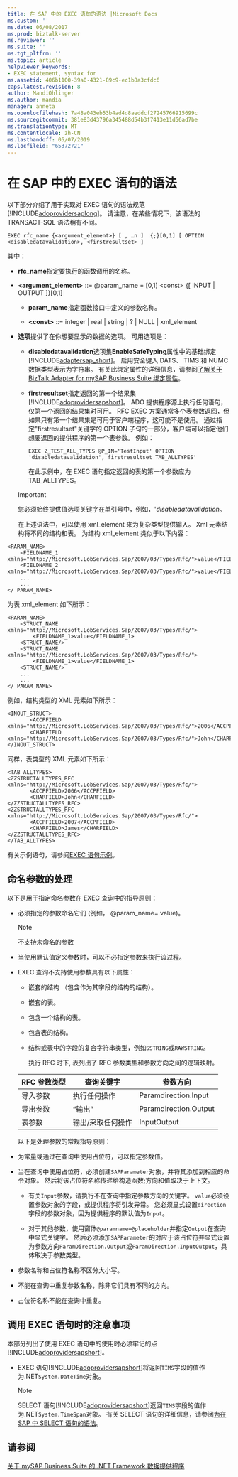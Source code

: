 ```yaml
---
title: 在 SAP 中的 EXEC 语句的语法 |Microsoft Docs
ms.custom: ''
ms.date: 06/08/2017
ms.prod: biztalk-server
ms.reviewer: ''
ms.suite: ''
ms.tgt_pltfrm: ''
ms.topic: article
helpviewer_keywords:
- EXEC statement, syntax for
ms.assetid: 406b1100-39a0-4321-89c9-ec1b8a3cfdc6
caps.latest.revision: 8
author: MandiOhlinger
ms.author: mandia
manager: anneta
ms.openlocfilehash: 7a48a043eb53b4ad4d8aeddcf27245766915699c
ms.sourcegitcommit: 381e83d43796a345488d54b3f7413e11d56ad7be
ms.translationtype: MT
ms.contentlocale: zh-CN
ms.lasthandoff: 05/07/2019
ms.locfileid: "65372721"
---
```

# <a name="syntax-for-an-exec-statement-in-sap"></a>在 SAP 中的 EXEC 语句的语法
以下部分介绍了用于实现对 EXEC 语句的语法规范[!INCLUDE[adoprovidersaplong](../../includes/adoprovidersaplong-md.md)]。 请注意，在某些情况下，该语法的 TRANSACT-SQL 语法稍有不同。  
  
```  
EXEC rfc_name {<argument_element>} [ , …n ]  {;}[0,1] [ OPTION <disabledatavalidation>, <firstresultset> ]  
```  
  
 其中：  
  
- **rfc_name**指定要执行的函数调用的名称。  
  
- **<argument_element>** ::= @param_name = [0,1] \<const\> {[ INPUT &#124; OUTPUT ]}[0,1]  
  
  -   **param_name**指定函数接口中定义的参数名称。  
  
  -   **\<const\>** ::= integer &#124; real &#124; string &#124; ? &#124; NULL &#124; xml_element  
  
- **选项**提供了在你想要显示的数据的选项。 可用选项是：  
  
  - **disabledatavalidation**选项集**EnableSafeTyping**属性中的基础绑定[!INCLUDE[adaptersap_short](../../includes/adaptersap-short-md.md)]。 启用安全键入 DATS、 TIMS 和 NUMC 数据类型表示为字符串。 有关此绑定属性的详细信息，请参阅[了解关于 BizTalk Adapter for mySAP Business Suite 绑定属性](../../adapters-and-accelerators/adapter-sap/read-about-biztalk-adapter-for-mysap-business-suite-binding-properties.md)。  
  
  - **firstresultset**指定返回的第一个结果集[!INCLUDE[adoprovidersapshort](../../includes/adoprovidersapshort-md.md)]。 ADO 提供程序源上执行任何语句，仅第一个返回的结果集时可用。 RFC EXEC 方案通常多个表参数返回，但如果只有第一个结果集是可用于客户端程序，这可能不是使用。 通过指定"firstresultset"关键字的 OPTION 子句的一部分，客户端可以指定他们想要返回的提供程序的第一个表参数。 例如：  
  
    ```  
    EXEC Z_TEST_ALL_TYPES @P_IN='TestInput' OPTION 'disabledatavalidation', firstresultset TAB_ALLTYPES'  
    ```  
  
     在此示例中，在 EXEC 语句指定返回的表的第一个参数应为 TAB_ALLTYPES。  
  
  > [!IMPORTANT]
  >  您必须始终提供值选项关键字在单引号中，例如，'*disabledatavalidation*。  
  
  在上述语法中，可以使用 xml_element 来为复杂类型提供输入。 Xml 元素结构将不同的结构和表。 为结构 xml_element 类似于以下内容：  
  
```  
<PARAM_NAME>  
    <FIELDNAME_1 xmlns="http://Microsoft.LobServices.Sap/2007/03/Types/Rfc/">value</FIELDNAME_1>  
    <FIELDNAME_2 xmlns="http://Microsoft.LobServices.Sap/2007/03/Types/Rfc/">value</FIELDNAME_2>  
    ...  
    ...  
</ PARAM_NAME>  
```  
  
 为表 xml_element 如下所示：  
  
```  
<PARAM_NAME>  
    <STRUCT_NAME  xmlns="http://Microsoft.LobServices.Sap/2007/03/Types/Rfc/">  
        <FIELDNAME_1>value</FIELDNAME_1>  
    <STRUCT_NAME/>  
    <STRUCT_NAME  xmlns="http://Microsoft.LobServices.Sap/2007/03/Types/Rfc/">  
        <FIELDNAME_1>value</FIELDNAME_1>  
    <STRUCT_NAME/>  
    ...  
    ...  
</ PARAM_NAME>  
```  
  
 例如，结构类型的 XML 元素如下所示：  
  
```  
<INOUT_STRUCT>  
       <ACCPFIELD xmlns="http://Microsoft.LobServices.Sap/2007/03/Types/Rfc/">2006</ACCPFIELD>  
       <CHARFIELD xmlns="http://Microsoft.LobServices.Sap/2007/03/Types/Rfc/">John</CHARFIELD>                 
</INOUT_STRUCT>  
```  
  
 同样，表类型的 XML 元素如下所示：  
  
```  
<TAB_ALLTYPES>   
<ZZSTRUCTALLTYPES_RFC xmlns="http://Microsoft.LobServices.Sap/2007/03/Types/Rfc/">  
       <ACCPFIELD>2006</ACCPFIELD>  
       <CHARFIELD>John</CHARFIELD>                          
</ZZSTRUCTALLTYPES_RFC>  
<ZZSTRUCTALLTYPES_RFC xmlns="http://Microsoft.LobServices.Sap/2007/03/Types/Rfc/">  
       <ACCPFIELD>2007</ACCPFIELD>  
       <CHARFIELD>James</CHARFIELD>                          
</ZZSTRUCTALLTYPES_RFC>  
</TAB_ALLTYPES>  
```  
  
 有关示例语句，请参阅[EXEC 语句示例](../../adapters-and-accelerators/adapter-sap/examples-for-exec-statement.md)。  
  
## <a name="handling-named-parameters"></a>命名参数的处理  
 以下是用于指定命名参数在 EXEC 查询中的指导原则：  
  
- 必须指定的参数命名它们 (例如， @param_name= value)。  
  
  > [!NOTE]
  >  不支持未命名的参数  
  
- 当使用默认值定义参数时，可以不必指定参数来执行该过程。  
  
- EXEC 查询不支持使用参数具有以下属性：  
  
  - 嵌套的结构 （包含作为其字段的结构的结构）。  
  
  - 嵌套的表。  
  
  - 包含一个结构的表。  
  
  - 包含表的结构。  
  
  - 结构或表中的字段的复合字符串类型，例如`SSTRING`或`RAWSTRING`。  
  
    执行 RFC 时下, 表列出了 RFC 参数类型和参数方向之间的逻辑映射。  
  
  |RFC 参数类型|查询关键字|参数方向|  
  |--------------------|-------------------|-------------------------|  
  |导入参数|执行任何操作|Paramdirection.Input|  
  |导出参数|“输出”|Paramdirection.Output|  
  |表参数|输出/采取任何操作|InputOutput|  
  
  以下是处理参数的常规指导原则：  
  
- 为常量或通过在查询中使用占位符，可以指定参数值。  
  
- 当在查询中使用占位符，必须创建`SAPParameter`对象，并将其添加到相应的命令对象。 然后将该占位符名称传递给构造函数;方向和值取决于上下文。  
  
  -   有关`Input`参数，请执行不在查询中指定参数方向的关键字。 `value`必须设置参数对象的字段，或提供程序将引发异常。 您必须显式设置`direction`字段的参数对象，因为提供程序的默认值为`Input`。  
  
  -   对于其他参数，使用窗体`@paramname=@placeholder`并指定`Output`在查询中显式关键字。 然后必须添加`SAPParameter`的对应于该占位符并显式设置为参数方向`ParamDirection.Output`或`ParamDirection.InputOutput`，具体取决于参数类型。  
  
- 参数名称和占位符名称不区分大小写。  
  
- 不能在查询中重复参数名称，除非它们具有不同的方向。  
  
- 占位符名称不能在查询中重复。  
  
## <a name="considerations-when-calling-an-exec-statement"></a>调用 EXEC 语句时的注意事项  
 本部分列出了使用 EXEC 语句中的使用时必须牢记的点[!INCLUDE[adoprovidersapshort](../../includes/adoprovidersapshort-md.md)]。  
  
- EXEC 语句[!INCLUDE[adoprovidersapshort](../../includes/adoprovidersapshort-md.md)]将返回`TIMS`字段的值作为.NET`System.DateTime`对象。  
  
  > [!NOTE]
  >  SELECT 语句[!INCLUDE[adoprovidersapshort](../../includes/adoprovidersapshort-md.md)]返回`TIMS`字段的值作为.NET`System.TimeSpan`对象。 有关 SELECT 语句的详细信息，请参阅[为在 SAP 中 SELECT 语句的语法](../../adapters-and-accelerators/adapter-sap/syntax-for-a-select-statement-in-sap.md)。  
  
## <a name="see-also"></a>请参阅  
 [关于 mySAP Business Suite 的 .NET Framework 数据提供程序](../../adapters-and-accelerators/adapter-sap/about-the-net-framework-data-provider-for-mysap-business-suite.md)